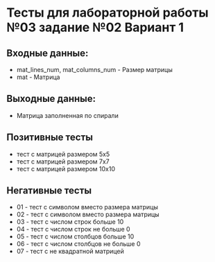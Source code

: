 # Тесты для лабораторной работы №03 задание №02 Вариант 1
## Входные данные: 
 - mat_lines_num, mat_columns_num - Размер матрицы
 - mat - Матрица
## Выходные данные: 
 - Матрица заполненная по спирали

## Позитивные тесты
 - тест с матрицей размером 5х5
 - тест с матрицей размером 7х7
 - тест с матрицей размером 10х10
## Негативные тесты
 - 01 - тест с символом вместо размера матрицы
 - 02 - тест с символом вместо размера матрицы
 - 03 - тест с числом строк больше 10
 - 04 - тест с числом строк не больше 0
 - 05 - тест с числом столбцов больше 10
 - 06 - тест с числом столбцов не больше 0
 - 07 - тест с не квадратной матрицей 